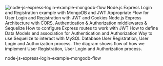 ![node-js-express-login-example-mongodb-flow](https://github.com/user-attachments/assets/df1e9981-6407-4c49-adaa-fd1b7d7cd7fa)
Node.js Express Login and Registration example with MongoDB and JWT
Appropriate Flow for User Login and Registration with JWT and Cookies
Node.js Express Architecture with CORS, Authentication & Authorization middlewares & Sequelize
How to configure Express routes to work with JWT
How to define Data Models and association for Authentication and Authorization
Way to use Sequelize to interact with MySQL Database
User Registration, User Login and Authorization process.
The diagram shows flow of how we implement User Registration, User Login and Authorization process.

node-js-express-login-example-mongodb-flow
